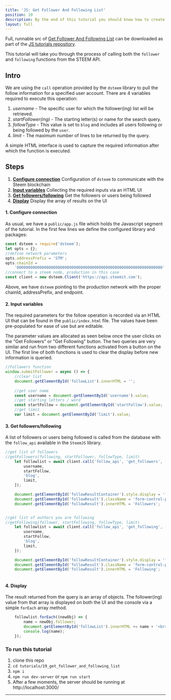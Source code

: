 ```yaml
---
title: 'JS: Get Follower And Following List'
position: 19
description: By the end of this tutorial you should know how to create a list of followers and users that you are following
layout: full
---              
```

<span class="fa-pull-left top-of-tutorial-repo-link"><span class="first-word">Full</span>, runnable src of [Get Follower And Following List](https://github.com/steemit/devportal-tutorials-js/tree/master/tutorials/19_get_follower_and_following_list) can be downloaded as part of the [JS tutorials repository](https://github.com/steemit/devportal-tutorials-js).</span>
<br>



This tutorial will take you through the process of calling both the `follower` and `following` functions from the STEEM API.

## Intro

We are using the `call` operation provided by the `dsteem` library to pull the follow information for a specified user account. There are 4 variables required to execute this operation:

1. _username_ - The specific user for which the follower(ing) list will be retrieved.
2. _startFollower(ing)_ - The starting letter(s) or name for the search query.
3. _followType_ - This value is set to `blog` and includes all users following or being followed by the `user`.
4. _limit_ - The maximum number of lines to be returned by the query.

A simple HTML interface is used to capture the required information after which the function is executed.

## Steps

1.  [**Configure connection**](#connection) Configuration of `dsteem` to communicate with the Steem blockchain
2.  [**Input variables**](#input) Collecting the required inputs via an HTML UI
3.  [**Get followers/following**](#query) Get the followers or users being followed
4.  [**Display**](#display) Display the array of results on the UI

#### 1. Configure connection<a name="connection"></a>

As usual, we have a `public/app.js` file which holds the Javascript segment of the tutorial. In the first few lines we define the configured library and packages:

```javascript
const dsteem = require('dsteem');
let opts = {};
//define network parameters
opts.addressPrefix = 'STM';
opts.chainId =
    '0000000000000000000000000000000000000000000000000000000000000000';
//connect to a steem node, production in this case
const client = new dsteem.Client('https://api.steemit.com');
```

Above, we have `dsteem` pointing to the production network with the proper chainId, addressPrefix, and endpoint.

#### 2. Input variables<a name="input"></a>

The required parameters for the follow operation is recorded via an HTML UI that can be found in the `public/index.html` file. The values have been pre-populated for ease of use but are editable.

The parameter values are allocated as seen below once the user clicks on the "Get Followers" or "Get Following" button.
The two queries are very similar and run from two different functions activated from a button on the UI. The first line of both functions is used to clear the display before new information is queried.

```javascript
//Followers function
window.submitFollower = async () => {
    //clear list
    document.getElementById('followList').innerHTML = '';
    
    //get user name
    const username = document.getElementById('username').value;
    //get starting letters / word
    const startFollow = document.getElementById('startFollow').value;
    //get limit
    var limit = document.getElementById('limit').value;
```

#### 3. Get followers/following<a name="query"></a>

A list of followers or users being followed is called from the database with the `follow_api` available in the `SteemJS` library.

```javascript
//get list of followers
//getFollowers(following, startFollower, followType, limit)
    let followlist = await client.call('follow_api', 'get_followers', [
        username,
        startFollow,
        'blog',
        limit,
    ]);

    document.getElementById('followResultContainer').style.display = 'flex';
    document.getElementById('followResult').className = 'form-control-plaintext alert alert-success';
    document.getElementById('followResult').innerHTML = 'Followers';


//get list of authors you are following
//getFollowing(follower, startFollowing, followType, limit)
    let followlist = await client.call('follow_api', 'get_following', [
        username,
        startFollow,
        'blog',
        limit,
    ]);

    document.getElementById('followResultContainer').style.display = 'flex';
    document.getElementById('followResult').className = 'form-control-plaintext alert alert-success';
    document.getElementById('followResult').innerHTML = 'Following';
  
```

#### 4. Display<a name="display"></a>

The result returned from the query is an array of objects. The follower(ing) value from that array is displayed on both the UI and the console via a simple `forEach` array method.

```javascript
    followlist.forEach((newObj) => {
        name = newObj.follower;
        document.getElementById('followList').innerHTML += name + '<br>';
        console.log(name);
    });
```

### To run this tutorial

 1. clone this repo
 2. `cd tutorials/19_get_follower_and_following_list`
 3. `npm i`
 4. `npm run dev-server` or `npm run start`
 5. After a few moments, the server should be running at http://localhost:3000/

---
